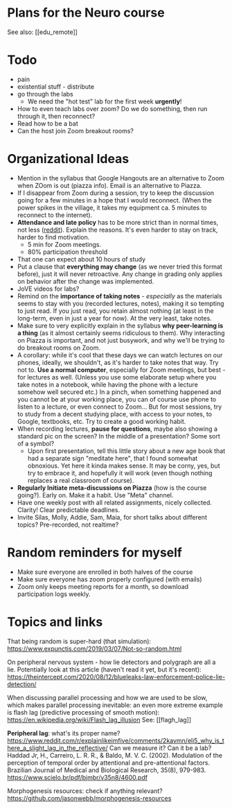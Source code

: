 # Plans for the Neuro course

See also: [[edu_remote]]

# Todo

* pain
* existential stuff - distribute
* go through the labs
    * We need the "hot test" lab for the first week **urgently**!
* How to even teach labs over zoom? Do we do something, then run through it, then reconnect?
* Read how to be a bat
* Can the host join Zoom breakout rooms?

# Organizational Ideas

* Mention in the syllabus that Google Hangouts are an alternative to Zoom when ZOom is out (piazza info). Email is an alternative to Piazza.
* If I disappear from Zoom during a session, try to keep the discussion going for a few minutes in a hope that I would reconnect. (When the power spikes in the village, it takes my equipment ca. 5 minutes to reconnect to the internet).
* **Attendance and late policy** has to be more strict than in normal times, not less ([reddit](https://www.reddit.com/r/Professors/comments/i8ml4t/what_are_your_late_policies_this_semester/)). Explain the reasons. It's even harder to stay on track, harder to find motivation.
    * 5 min for Zoom meetings. 
    * 80% participation threshold
* That one can expect about 10 hours of study
* Put a clause that **everything may change** (as we never tried this format before), just it will never retroactive. Any change in grading only applies on behavior after the change was implemented.
* JoVE videos for labs?
* Remind on the **importance of taking notes** - _especially_ as the materials seems to stay with you (recorded lectures, notes), making it so tempting to just read. If you just read, you retain almost nothing (at least in the long-term, even in just a year for now). At the very least, take notes.
* Make sure to very explicitly explain in the syllabus **why peer-learning is a thing** (as it almost certainly seems ridiculous to them). Why interacting on Piazza is important, and not just busywork, and why we'll be trying to do breakout rooms on Zoom.
* A corollary: while it's cool that these days we can watch lectures on our phones, ideally, we shouldn't, as it's harder to take notes that way. Try not to. **Use a normal computer**, especially for Zoom meetings, but best - for lectures as well. (Unless you use some elaborate setup where you take notes in a notebook, while having the phone with a lecture somehow well secured etc.) In a pinch, when something happened and you cannot be at your working place, you can of course use phone to listen to a lecture, or even connect to Zoom... But for most sessions, try to study from a decent studying place, with access to your notes, to Google, textbooks, etc. Try to create a good working habit.
* When recording lectures, **pause for questions**, maybe also showing a standard pic on the screen? In the middle of a presentation? Some sort of a symbol?
    * Upon first presentation, tell this little story about a new age book that had a separate sign "meditate here", that I found somewhat obnoxious. Yet here it kinda makes sense. It may be corny, yes, but try to embrace it, and hopefully it will work (even though nothing replaces a real classroom of course).
* **Regularly Initiate meta-discussions on Piazza** (how is the course going?). Early on. Make it a habit. Use "Meta" channel.
* Have one weekly post with all related assignments, nicely collected. Clarity! Clear predictable deadlines.
* Invite Silas, Molly, Addie, Sam, Maia, for short talks about different topics? Pre-recorded, not realtime?

# Random reminders for myself

* Make sure everyone are enrolled in both halves of the course
* Make sure everyone has zoom properly configured (with emails)
* Zoom only keeps meeting reports for a month, so download participation logs weekly.

# Topics and links

That being random is super-hard (that simulation):
https://www.expunctis.com/2019/03/07/Not-so-random.html

On peripheral nervous system - how lie detectors and polygraph are all a lie.
Potentially look at this article (haven't read it yet, but it's recent): https://theintercept.com/2020/08/12/blueleaks-law-enforcement-police-lie-detection/

When discussing parallel processing and how we are used to be slow, which makes parallel processing inevitable: an even more extreme example is flash lag (predictive processing of smooth motion):
https://en.wikipedia.org/wiki/Flash_lag_illusion
See: [[flagh_lag]]

**Peripheral lag**: what's its proper name?
https://www.reddit.com/r/explainlikeimfive/comments/2kavmn/eli5_why_is_there_a_slight_lag_in_the_reflective/
Can we measure it? Can it be a lab?
Haddad Jr, H., Carreiro, L. R. R., & Baldo, M. V. C. (2002). Modulation of the perception of temporal order by attentional and pre-attentional factors. Brazilian Journal of Medical and Biological Research, 35(8), 979-983.
https://www.scielo.br/pdf/bjmbr/v35n8/4600.pdf

Morphogenesis resources: check if anything relevant?
https://github.com/jasonwebb/morphogenesis-resources